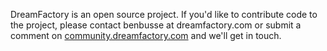 DreamFactory is an open source project. If you'd like to contribute code to the project, please contact benbusse at dreamfactory.com or submit a comment on [community.dreamfactory.com](http://community.dreamfactory.com) and we'll get in touch.